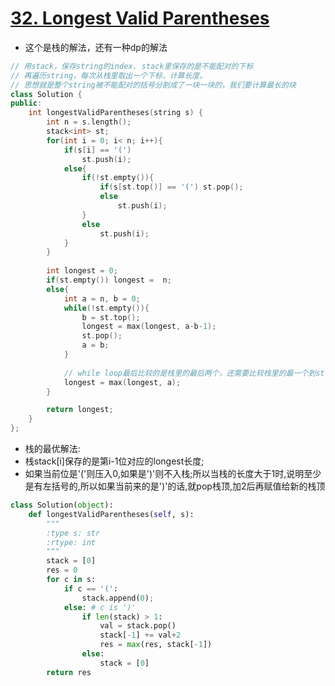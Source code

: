 # [32. Longest Valid Parentheses](https://leetcode.com/problems/longest-valid-parentheses/?tab=Description)
*  这个是栈的解法，还有一种dp的解法

```C++
// 用stack，保存string的index. stack里保存的是不能配对的下标
// 再遍历string，每次从栈里取出一个下标，计算长度。
// 思想就是整个string被不能配对的括号分割成了一块一块的，我们要计算最长的块
class Solution {
public:
    int longestValidParentheses(string s) {
        int n = s.length();
        stack<int> st;
        for(int i = 0; i< n; i++){
            if(s[i] == '(')
                st.push(i);
            else{
                if(!st.empty()){
                    if(s[st.top()] == '(') st.pop();
                    else
                        st.push(i);
                }
                else
                    st.push(i);
            }
        }
        
        int longest = 0;
        if(st.empty()) longest =  n;
        else{
            int a = n, b = 0;
            while(!st.empty()){
                b = st.top();
                longest = max(longest, a-b-1);
                st.pop();
                a = b;
            }
            
            // while loop最后比较的是栈里的最后两个，还需要比较栈里的最一个到string的第一个元素的长度
            longest = max(longest, a); 
        }

        return longest;
    }
};
```

* 栈的最优解法:
* 栈stack[i]保存的是第i-1位对应的longest长度;
* 如果当前位是'('则压入0,如果是')'则不入栈;所以当栈的长度大于1时,说明至少是有左括号的,所以如果当前来的是')'的话,就pop栈顶,加2后再赋值给新的栈顶

```python
class Solution(object):
    def longestValidParentheses(self, s):
        """
        :type s: str
        :rtype: int
        """
        stack = [0]
        res = 0
        for c in s:
            if c == '(':
                stack.append(0);
            else: # c is ')'
                if len(stack) > 1:
                    val = stack.pop()
                    stack[-1] += val+2               
                    res = max(res, stack[-1])
                else:
                    stack = [0]
        return res

```





